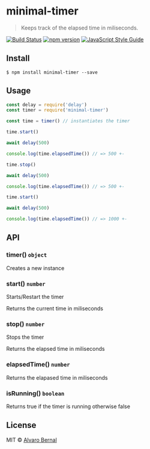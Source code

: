 # minimal-timer 
> Keeps track of the elapsed time in miliseconds.

[![Build Status](https://travis-ci.org/AlvaroBernalG/minimal-timer.svg?branch=master)](https://travis-ci.org/AlvaroBernalG/minimal-timer) [![npm version](https://badge.fury.io/js/minimal-timer.svg)](https://badge.fury.io/js/minimal-timer) [![JavaScript Style Guide](https://img.shields.io/badge/code_style-standard-brightgreen.svg)](https://standardjs.com)

## Install

```
$ npm install minimal-timer --save
```

## Usage 

```js
const delay = require('delay')
const timer = require('minimal-timer')

const time = timer() // instantiates the timer

time.start()

await delay(500)

console.log(time.elapsedTime()) // => 500 +- 

time.stop()

await delay(500)

console.log(time.elapsedTime()) // => 500 +- 

time.start()

await delay(500)

console.log(time.elapsedTime()) // => 1000 +- 

```

## API

### timer() `object`

Creates a new instance 

### start() `number`

Starts/Restart the timer

Returns the current time in miliseconds

### stop() `number`

Stops the timer 

Returns the elapsed time in miliseconds

### elapsedTime() `number` 

Returns the elapased time in miliseconds

### isRunning() `boolean` 

Returns true if the timer is running otherwise false 

## License
MIT © [Alvaro Bernal](https://github.com/AlvaroBernalG/) 
